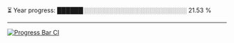 
⏳ Year progress: ██████░░░░░░░░░░░░░░░░░░░░░░░░ 21.53 %

---

[![Progress Bar CI](https://github.com/thatoranzhevyy/thatoranzhevyy/actions/workflows/node.js.yml/badge.svg)](https://github.com/thatoranzhevyy/thatoranzhevyy/actions/workflows/node.js.yml)

